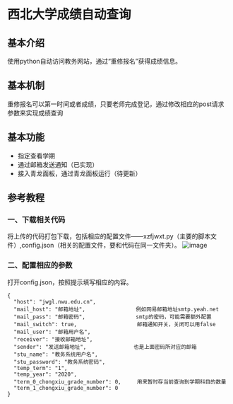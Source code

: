 # 西北大学成绩自动查询
## 基本介绍
使用python自动访问教务网站，通过“重修报名”获得成绩信息。
## 基本机制
重修报名可以第一时间或者成绩，只要老师完成登记，通过修改相应的post请求参数来实现成绩查询
## 基本功能
- 指定查看学期
- 通过邮箱发送通知（已实现）
- 接入青龙面板，通过青龙面板运行（待更新）

## 参考教程
### 一、下载相关代码
将上传的代码打包下载，包括相应的配置文件——xzfjwxt.py（主要的脚本文件）,config.json（相关的配置文件，要和代码在同一文件夹）。
![image](https://user-images.githubusercontent.com/62051751/209475426-664af8fe-76ba-4c31-ab65-d9fc6286f017.png)
### 二、配置相应的参数
打开config.json，按照提示填写相应的内容。


```
{
  "host": "jwgl.nwu.edu.cn",
  "mail_host": "邮箱地址",                例如网易邮箱地址smtp.yeah.net
  "mail_pass": "邮箱密码",                smtp的密码，可能需要额外配置
  "mail_switch": true,                   邮箱通知开关，关闭可以用false
  "mail_user": "邮箱用户名",
  "receiver": "接收邮箱地址",
  "sender": "发送邮箱地址",               也是上面密码所对应的邮箱
  "stu_name": "教务系统用户名",
  "stu_password": "教务系统密码",
  "temp_term": "1",
  "temp_year": "2020",
  "term_0_chongxiu_grade_number": 0,     用来暂时存当前查询到学期科目的数量
  "term_1_chongxiu_grade_number": 0
}
```
